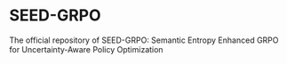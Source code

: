 # SEED-GRPO
The official repository of SEED-GRPO: Semantic Entropy Enhanced GRPO for Uncertainty-Aware Policy Optimization
